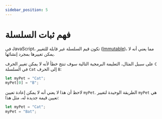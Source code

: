 ```yaml
---
sidebar_position: 5
---
```


# فهم ثبات السلسلة

في JavaScript، تكون قيم السلسلة غير قابلة للتغيير ([Immutable](https://developer.mozilla.org/en-US/docs/Glossary/Immutable))، مما يعني أنه لا يمكن تغييرها بمجرد إنشائها.

على سبيل المثال، التعليمة البرمجية التالية سوف تنتج خطأ لأنه لا يمكن تغيير الحرف ```C``` في السلسلة ```Cat``` إلى الحرف ```B```:

```js
let myPet = "Cat";
myPet[0] = "B";
```

لاحظ أن هذا لا يعني أنه لا يمكن إعادة تعيين ```myPet```. الطريقة الوحيدة لتغيير ```myPet``` هي تعيين قيمة جديدة له، مثل هذا:

```js
let myPet = "Cat";
myPet = "Bat";
```